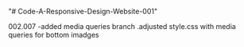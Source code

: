 "# Code-A-Responsive-Design-Website-001"

002.007
-added media queries branch
 .adjusted style.css with media queries for bottom imadges
